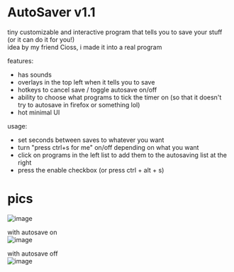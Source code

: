 # AutoSaver v1.1
tiny customizable and interactive program that tells you to save your stuff (or it can do it for you!)  
idea by my friend Cioss, i made it into a real program  
  
features:  
- has sounds
- overlays in the top left when it tells you to save
- hotkeys to cancel save / toggle autosave on/off
- ability to choose what programs to tick the timer on (so that it doesn't try to autosave in firefox or something lol)
- hot minimal UI

usage:
- set seconds between saves to whatever you want
- turn "press ctrl+s for me" on/off depending on what you want
- click on programs in the left list to add them to the autosaving list at the right
- press the enable checkbox (or press ctrl + alt + s)

# pics
![image](https://cdn.discordapp.com/attachments/515580681707847702/1036380819272515694/20221030_222929.jpg)

with autosave on  
![image](https://user-images.githubusercontent.com/42521608/156914891-757f3257-d215-4f4e-b04a-d936008e7176.png)
  
with autosave off  
![image](https://user-images.githubusercontent.com/42521608/156914903-dd7060c8-ecee-48b0-b644-3168945ed0c3.png)
